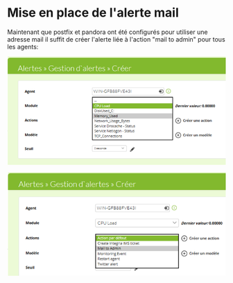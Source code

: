 # Mise en place de l'alerte mail

Maintenant que postfix et pandora ont été configurés pour utiliser une adresse mail il suffit de créer l'alerte liée à l'action "mail to admin" pour tous les agents:

![](../.gitbook/assets/image%20%2816%29.png)

![](../.gitbook/assets/image%20%288%29.png)

